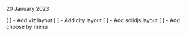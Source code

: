 20 January 2023

[ ] - Add viz layout
[ ] - Add city layout
[ ] - Add solidjs layout
[ ] - Add choose by menu

